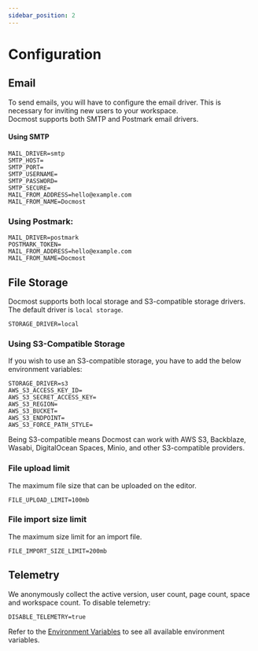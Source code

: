 ```yaml
---
sidebar_position: 2
---
```


# Configuration

## Email
To send emails, you will have to configure the email driver. This is necessary for inviting new users to your workspace.  
Docmost supports both SMTP and Postmark email drivers.

#### Using SMTP
```shell
MAIL_DRIVER=smtp
SMTP_HOST=
SMTP_PORT=
SMTP_USERNAME=
SMTP_PASSWORD=
SMTP_SECURE=
MAIL_FROM_ADDRESS=hello@example.com
MAIL_FROM_NAME=Docmost
```

### Using Postmark:
```shell
MAIL_DRIVER=postmark
POSTMARK_TOKEN=
MAIL_FROM_ADDRESS=hello@example.com
MAIL_FROM_NAME=Docmost
```

## File Storage
Docmost supports both local storage and S3-compatible storage drivers. The default driver is `local storage`.
```shell
STORAGE_DRIVER=local
```

### Using S3-Compatible Storage 
If you wish to use an S3-compatible storage, you have to add the below environment variables:

```shell
STORAGE_DRIVER=s3
AWS_S3_ACCESS_KEY_ID=
AWS_S3_SECRET_ACCESS_KEY=
AWS_S3_REGION=
AWS_S3_BUCKET=
AWS_S3_ENDPOINT=
AWS_S3_FORCE_PATH_STYLE=
```

Being S3-compatible means Docmost can work with AWS S3, Backblaze, Wasabi, DigitalOcean Spaces, Minio, and other S3-compatible providers.


### File upload limit
The maximum file size that can be uploaded on the editor.
```shell
FILE_UPLOAD_LIMIT=100mb
```

### File import size limit
The maximum size limit for an import file.
```shell
FILE_IMPORT_SIZE_LIMIT=200mb
```

## Telemetry
We anonymously collect the active version, user count, page count, space and workspace count.
To disable telemetry:
```shell
DISABLE_TELEMETRY=true
```


Refer to the [Environment Variables](/self-hosting/environment-variables) to see all available environment variables.  

